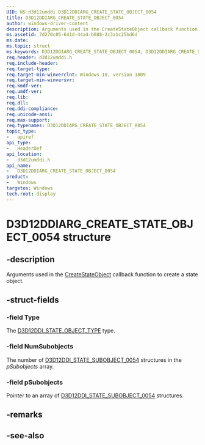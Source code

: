 ```yaml
---
UID: NS:d3d12umddi.D3D12DDIARG_CREATE_STATE_OBJECT_0054
title: D3D12DDIARG_CREATE_STATE_OBJECT_0054
author: windows-driver-content
description: Arguments used in the CreateStateObject callback function to create a state object.
ms.assetid: 7d270c05-641d-44a4-b688-2c3a1c25bd6d
ms.date: 
ms.topic: struct
ms.keywords: D3D12DDIARG_CREATE_STATE_OBJECT_0054, D3D12DDIARG_CREATE_STATE_OBJECT_0054, 
req.header: d3d12umddi.h
req.include-header:
req.target-type:
req.target-min-winverclnt: Windows 10, version 1809
req.target-min-winversvr:
req.kmdf-ver:
req.umdf-ver:
req.lib:
req.dll:
req.ddi-compliance:
req.unicode-ansi:
req.max-support:
req.typenames: D3D12DDIARG_CREATE_STATE_OBJECT_0054
topic_type: 
-	apiref
api_type: 
-	HeaderDef
api_location: 
-	d3d12umddi.h
api_name: 
-	D3D12DDIARG_CREATE_STATE_OBJECT_0054
product:
-	Windows
targetos: Windows
tech.root: display
---
```


# D3D12DDIARG_CREATE_STATE_OBJECT_0054 structure

## -description

Arguments used in the [CreateStateObject](nc-d3d12umddi-pfnd3d12ddi_create_state_object_0054.md) callback function to create a state object.

## -struct-fields

### -field Type

The [D3D12DDI_STATE_OBJECT_TYPE](ne-d3d12umddi-d3d12ddi_state_object_type.md) type.

### -field NumSubobjects

The number of [D3D12DDI_STATE_SUBOBJECT_0054](ns-d3d12umddi-d3d12ddi_state_subobject_0054.md) structures in the *pSubobjects* array. 

### -field pSubobjects
 
Pointer to an array of [D3D12DDI_STATE_SUBOBJECT_0054](ns-d3d12umddi-d3d12ddi_state_subobject_0054.md) structures.

## -remarks

## -see-also
